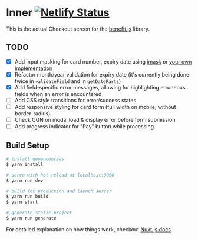 # Inner [![Netlify Status](https://api.netlify.com/api/v1/badges/2690825e-a238-45de-9cf4-5749165dc1a3/deploy-status)](https://app.netlify.com/sites/benefitjs-checkout/deploys)

This is the actual Checkout screen for the [benefit.js](https://github.com/benefit-js/benefit-js) library.

## TODO

- [x] Add input masking for card number, expiry date using [imask](https://github.com/uNmAnNeR/imaskjs/tree/master/packages/vue-imask) or [your own implementation](https://stackoverflow.com/a/55010378/2022751)
- [x] Refactor month/year validation for expiry date (it's currently being done twice in `validateField` and in `getDateParts`)
- [x] Add field-specific error messages, allowing for highlighting erroneous fields when an error is encountered
- [ ] Add CSS style transitions for error/success states
- [ ] Add responsive styling for card form (full width on mobile, without border-radius)
- [ ] Check CGN on modal load & display error before form submission
- [ ] Add progress indicator for "Pay" button while processing

## Build Setup

```bash
# install dependencies
$ yarn install

# serve with hot reload at localhost:3000
$ yarn run dev

# build for production and launch server
$ yarn run build
$ yarn start

# generate static project
$ yarn run generate
```

For detailed explanation on how things work, checkout [Nuxt.js docs](https://nuxtjs.org).

